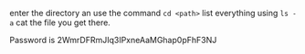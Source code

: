 enter the directory an use the command `cd <path>`
list everything using `ls -a`
cat the file you get there.

Password is 2WmrDFRmJIq3IPxneAaMGhap0pFhF3NJ